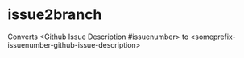 issue2branch
============

Converts &lt;Github Issue Description #issuenumber> to &lt;someprefix-issuenumber-github-issue-description>

